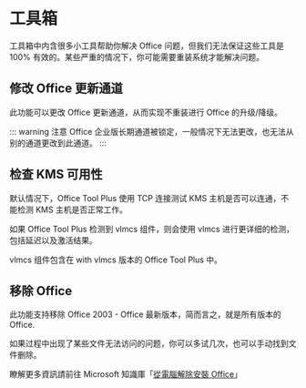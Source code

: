# 工具箱

工具箱中内含很多小工具帮助你解决 Office 问题，但我们无法保证这些工具是 100% 有效的。某些严重的情况下，你可能需要重装系统才能解决问题。

## 修改 Office 更新通道

此功能可以更改 Office 更新通道，从而实现不重装进行 Office 的升级/降级。

::: warning 注意
Office 企业版长期通道被锁定，一般情况下无法更改，也无法从别的通道更改到此通道。
:::

## 检查 KMS 可用性

默认情况下，Office Tool Plus 使用 TCP 连接测试 KMS 主机是否可以连通，不能检测 KMS 主机是否正常工作。

如果 Office Tool Plus 检测到 vlmcs 组件，则会使用 vlmcs 进行更详细的检测，包括延迟以及激活结果。

vlmcs 组件包含在 with vlmcs 版本的 Office Tool Plus 中。

## 移除 Office

此功能支持移除 Office 2003 - Office 最新版本，简而言之，就是所有版本的 Office.

如果过程中出现了某些文件无法访问的问题，你可以多试几次，也可以手动找到文件删除。

瞭解更多資訊請前往 Microsoft 知識庫「[從電腦解除安裝 Office](https://support.microsoft.com/zh-tw/office/%E5%BE%9E%E9%9B%BB%E8%85%A6%E8%A7%A3%E9%99%A4%E5%AE%89%E8%A3%9D-office-9dd49b83-264a-477a-8fcc-2fdf5dbf61d8)」
